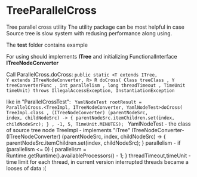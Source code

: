 # TreeParallelCross
Tree parallel cross utility
The utility package can be most helpful in case Source tree is slow system with redusing performance along using.

The <b>test</b> folder contains example

For using should implements <b>ITree</b> and initializing FunctionalInterface <b>ITreeNodeConverter</b>

Call ParallelCross.doCross:
<code>public static <T extends ITree, Y extends ITreeNodeConverter, R> R doCross(
            Class<T> treeClass
            , Y treeConverterFunc
            , int parallelism
            , long threadTimeout
            , TimeUnit timeUnit) throws IllegalAccessException, InstantiationException </code>

like in "ParallelCrossTest":
<code>
YamlNodeTest rootResult = ParallelCross.<TreeImpl, ITreeNodeConverter, YamlNodeTest>doCross(
                    TreeImpl.class
                    , (ITreeNodeConverter<YamlNodeTest>) (parentNodeSrc, index, childNodeSrc) -> {
                        parentNodeSrc.itemChildren.set(index, childNodeSrc);
                    }
                    , -1, 5, TimeUnit.MINUTES);
                    </code>
YamlNodeTest - the class of source tree node
TreeImpl - implements "ITree"
ITreeNodeConverter- (ITreeNodeConverter<YamlNodeTest>) (parentNodeSrc, index, childNodeSrc) -> {
                        parentNodeSrc.itemChildren.set(index, childNodeSrc);
                    }
parallelism - if (parallelism <= 0) {
            parallelism = Runtime.getRuntime().availableProcessors() - 1;
        }
threadTimeout,timeUnit - time limit for each thread, in current version interrupted threads became a looses of data :(

